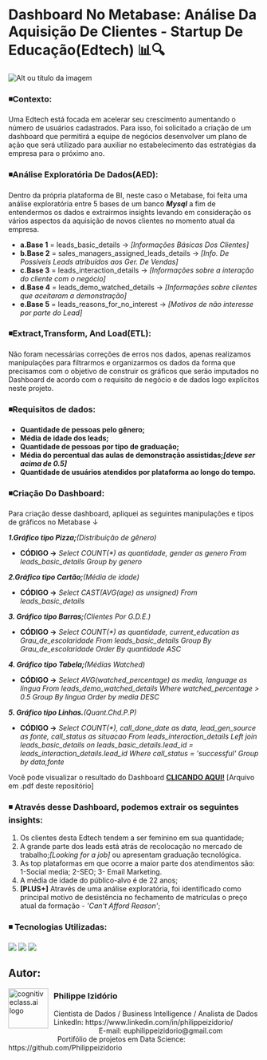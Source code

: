 # Dashboard No Metabase: Análise Da Aquisição De Clientes - Startup De Educação(Edtech) 📊🔍
![Alt ou título da imagem](https://github.com/Philippeizidorio/Analiseclientes_Edtech/assets/145637595/f7210ed3-a01e-4221-900a-4dc36a6b22d9)

### ◾Contexto: 

Uma Edtech está focada em acelerar seu crescimento aumentando o número de usuários cadastrados. Para isso, foi solicitado a criação de um dashboard que permitirá a equipe de
negócios desenvolver um plano de ação que será utilizado para auxiliar no estabelecimento das estratégias da empresa para o próximo ano.

### ◾Análise Exploratória De Dados(AED): 

Dentro da própria plataforma de BI, neste caso o Metabase, foi feita uma análise exploratória entre 5 bases de um banco ***Mysql*** a fim de entendermos os dados e extrairmos insights levando em consideração os vários aspectos da aquisição de novos clientes no momento atual da empresa.
- **a.Base 1** = leads_basic_details → _[Informações Básicas Dos Clientes]_
- **b.Base 2** = sales_managers_assigned_leads_details → _[Info. De Possíveis Leads atribuídos aos Ger. De Vendas]_
- **c.Base 3** = leads_interaction_details → _[Informações sobre a interação do cliente com o negócio]_
- **d.Base 4** = leads_demo_watched_details → _[Informações sobre clientes que aceitaram a demonstração]_
- **e.Base 5** = leads_reasons_for_no_interest → _[Motivos de não interesse por parte do Lead]_

### ◾Extract,Transform, And Load(ETL): 

Não foram necessárias correções de erros nos dados, apenas realizamos manipulações para filtrarmos e organizarmos os dados da forma que precisamos com o objetivo de construir os gráficos que serão imputados no Dashboard de acordo com o requisito de negócio e  de dados logo explícitos neste projeto. 

### ◾Requisitos de dados: 

- **Quantidade de pessoas pelo gênero;**  
- **Média de idade dos leads;**
- **Quantidade de pessoas por tipo de graduação;**
- **Média do percentual das aulas de demonstração assistidas;_[deve ser acima de 0.5]_**
- **Quantidade de usuários atendidos por plataforma ao longo do tempo.**

### ◾Criação Do Dashboard:

Para criação desse dashboard, apliquei as seguintes manipulações e tipos de gráficos no Metabase ↓
 
***1.Gráfico tipo Pizza;***_(Distribuição de gênero)_

- **CÓDIGO →** _Select COUNT(*) as quantidade, gender as genero
              From leads_basic_details
              Group by genero_

***2.Gráfico tipo Cartão;***_(Média de idade)_

- **CÓDIGO →** _Select CAST(AVG(age) as unsigned)
              From leads_basic_details_

***3. Gráfico tipo Barras;***_(Clientes Por G.D.E.)_

- **CÓDIGO →** _Select COUNT(*) as quantidade, current_education as Grau_de_escolaridade
                From leads_basic_details
                Group By Grau_de_escolaridade
                Order By quantidade ASC_

***4. Gráfico tipo Tabela;***_(Médias Watched)_

- **CÓDIGO →** _Select AVG(watched_percentage) as media, language as lingua
               From leads_demo_watched_details
               Where watched_percentage > 0.5
               Group By lingua
               Order by media DESC_

***5. Gráfico tipo Linhas.***_(Quant.Chd.P.P)_

- **CÓDIGO →** _Select COUNT(*), call_done_date as data, lead_gen_source as fonte, call_status as situacao
                From leads_interaction_details
                Left join leads_basic_details on leads_basic_details.lead_id =  leads_interaction_details.lead_id
                Where call_status = 'successful'
                Group by data,fonte_

Você pode visualizar o resultado do Dashboard [**CLICANDO AQUI!**](https://github.com/Philippeizidorio/Analiseclientes_Edtech/blob/main/Dashboard%20-%20Edtech.pdf) [Arquivo em .pdf deste repositório] 

### ◾ Através desse Dashboard, podemos extrair os seguintes insights:
1. Os clientes desta Edtech tendem a ser feminino em sua quantidade;
2. A grande parte dos leads está atrás de recolocação no mercado de trabalho;_[Looking for a job]_ ou apresentam graduação tecnológica. 
3. As top plataformas em que ocorre a maior parte dos atendimentos são: 1-Social media; 2-SEO; 3- Email Marketing.
4. A média de idade do público-alvo é de 22 anos;
5. **[PLUS+]** Através de uma análise exploratória, foi identificado como principal motivo de desistência no fechamento de matrículas o preço atual da formação - _'Can't Afford Reason'_;

### ◾ Tecnologias Utilizadas: 
<div <br> 
<img src="https://img.shields.io/badge/Microsoft_Excel-217346?style=for-the-badge&logo=microsoft-excel&logoColor=white">
<img src="https://img.shields.io/badge/MySQL-005C84?style=for-the-badge&logo=mysql&logoColor=white">
<img src="https://img.shields.io/badge/Metabase-509EE3?style=for-the-badge&logo=metabase&logoColor=fff">
</div> 

## Autor:

<img  src="https://github.com/Philippeizidorio/Dashboard_PowerBIMarketing/assets/145637595/dd3c301c-3cd3-4808-92c8-a321553f7acf" width="80" alt="cognitiveclass.ai logo" align="left" /> 

### &nbsp;&nbsp;Philippe Izidório

<p>
&nbsp;&nbsp;Cientista de Dados / Business Intelligence / Analista de Dados<br/>
&nbsp;&nbsp;LinkedIn: https://www.linkedin.com/in/philippeizidorio/<br/>
&nbsp;&nbsp;&nbsp;&nbsp;&nbsp;&nbsp;&nbsp;&nbsp;&nbsp;&nbsp;&nbsp;&nbsp;&nbsp;&nbsp;&nbsp;&nbsp;&nbsp;&nbsp;&nbsp;&nbsp;&nbsp;&nbsp;&nbsp;&nbsp;&nbsp;E-mail: euphilippeizidorio@gmail.com<br/>
&nbsp;&nbsp;&nbsp;&nbsp;&nbsp;&nbsp;&nbsp;&nbsp;&nbsp;&nbsp;&nbsp;&nbsp;&nbsp;&nbsp;&nbsp;&nbsp;&nbsp;&nbsp;&nbsp;&nbsp;&nbsp;&nbsp;&nbsp;&nbsp;&nbsp;Portifólio de projetos em Data Science: https://github.com/Philippeizidorio
</p>
